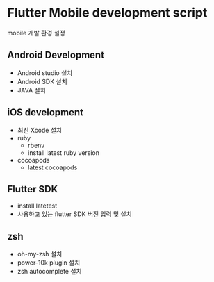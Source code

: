 # Flutter Mobile development script
mobile 개발 환경 설정

## Android Development 
* Android studio 설치
* Android SDK 설치
* JAVA 설치
  
## iOS development 
* 최신 Xcode 설치
* ruby 
    * rbenv
    * install latest ruby version
* cocoapods
    * latest cocoapods

## Flutter SDK
* install latetest 
* 사용하고 있는 flutter SDK 버전 입력 및 설치

## zsh
* oh-my-zsh 설치
* power-10k plugin 설치
* zsh autocomplete 설치


